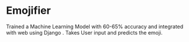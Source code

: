# Emojifier
Trained a Machine Learning Model with 60-65% accuracy and integrated with web using Django .
Takes User input and predicts the emoji.
